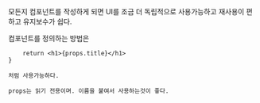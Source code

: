 모든지 컴포넌트를 작성하게 되면 UI를 조금 더 독립적으로 사용가능하고 재사용이 편하고 유지보수가 쉽다.

컴포넌트를 정의하는 방법은
``` fuction welcomeComponents(props) {
	return <h1>{props.title}</h1>
}

처럼 사용가능하다.

props는 읽기 전용이며. 이름을 붙여서 사용하는것이 좋다.